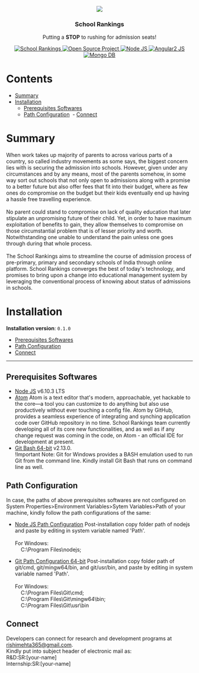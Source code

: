 <p align="center"><img src="http://i.imgur.com/gpWujVW.jpg"></p>

<h3 align="center">School Rankings</h3>
<p align="center">
  Putting a <strong>STOP</strong> to rushing for admission seats!
</p>
<p align="center">
  <a href="https://github.com/rishimehta365/SR_OS_Dev_Git_Repository_0.1.0">
    <img alt="School Rankings" src="https://img.shields.io/badge/SR-school--rankings-orange.svg">
  </a>
  <a href="https://github.com/rishimehta365/SR_OS_Dev_Git_Repository_0.1.0">
	<img alt="Open Source Project" src="https://img.shields.io/badge/OS-open--source--project-blue.svg">
  </a>
  <a href="https://nodejs.org/en/">
	<img alt="Node JS" src="https://img.shields.io/badge/nodejs-V6.10.3-yellowgreen.svg">
  </a>
  <a href="https://v2.angular.io/docs/ts/latest/">
	<img alt="Angular2 JS" src="https://img.shields.io/badge/angularjs%20-2-yellow.svg">
  </a>
  <a href="https://github.com/mongodb/mongo">
	<img alt="Mongo DB" src="https://img.shields.io/badge/mongo%20-db-ff69b4.svg">
  </a>
</p>

# Contents

- [Summary](#summary)
- [Installation](#installation)
  - [Prerequisites Softwares](#prerequisites-softwares)
  - [Path Configuration](#path-configuration)
  - [Connect](#connect)


# Summary
When work takes up majority of parents to across various parts of a country, so called industry movements as some says, the biggest concern lies with is securing the admission into schools.
However, given under any circumstances and by any means, most of the parents somehow, in some way sort out schools that not only open to admissions along with a promise to a better future but also offer fees that fit into their budget, where as few ones do compromise on the budget but their kids eventually end up having a hassle free travelling experience.<br><br>
No parent could stand to compromise on lack of quality education that later stipulate an unpromising future of their child. Yet, in order to have maximum exploitation of benefits to gain, they allow themselves to compromise on those circumstantial problem that is of lesser priority and worth.<br>
Notwithstanding one unable to understand the pain unless one goes through during that whole process.<br><br>
The School Rankings aims to streamline the course of admission process of pre-primary, primary and secondary schools of India through online platform. School Rankings converges the best of today's technology, and promises to bring upon a change into educational management system by leveraging the conventional process of knowing about status of admissions in schools.

# Installation

**Installation version**: `0.1.0`

- [Prerequisites Softwares](#prerequisites-softwares)
- [Path Configuration](#path-configuration)
- [Connect](#connect)


---

## Prerequisites Softwares

- [Node JS](https://nodejs.org/en/) v6.10.3 LTS
- [Atom](https://atom.io/) Atom is a text editor that's modern, approachable, yet hackable to the core—a tool you can customize to do anything but also use productively without ever touching a config file. Atom by GitHub, provides a seamless experience of integrating and synching application code over GitHub repository in no time.
School Rankings team currently developing all of its core new functionalities, and as well as if any change request was coming in the code, on Atom - an official IDE for development at present.  
- [Git Bash 64-bit](https://git-scm.com/download/) v2.13.0.<br>
  !Important Note: Git for Windows provides a BASH emulation used to run Git from the command line. Kindly install Git Bash that runs on command line as well.

## Path Configuration  

In case, the paths of above prerequisites softwares are not configured on System Properties>Environment Variables>Sytem Variables>Path of your machine, kindly follow the path configurations of the same:

- [Node JS Path Configuration](#nodejs-path-config) Post-installation copy folder path of nodejs and paste by editing in system variable named 'Path'.<br>  
For Windows:<br>&nbsp;&nbsp;&nbsp;&nbsp;C:\Program Files\nodejs\;

- [Git Path Configuration 64-bit](#git-bash-path-config) Post-installation copy folder path of git/cmd, git/mingw64/bin, and git/usr/bin, and paste by editing in system variable named 'Path'.<br><br>
For Windows:<br>&nbsp;&nbsp;&nbsp;&nbsp;C:\Program Files\Git\cmd;<br>&nbsp;&nbsp;&nbsp;
C:\Program Files\Git\mingw64\bin;<br>&nbsp;&nbsp;&nbsp;&nbsp;C:\Program Files\Git\usr\bin

## Connect

Developers can connect for research and development programs at rishimehta365@gmail.com. <br>
Kindly put into subject header of electronic mail as: <br> 
R&D:SR:[your-name] <br>
Internship:SR:[your-name] <br>
